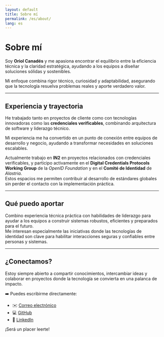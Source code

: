 ```yaml
---
layout: default
title: Sobre mí
permalink: /es/about/
lang: es
---
```


# Sobre mí

Soy **Oriol Canadés** y me apasiona encontrar el equilibrio entre la eficiencia técnica y la claridad estratégica, ayudando a los equipos a diseñar soluciones sólidas y sostenibles.

Mi enfoque combina rigor técnico, curiosidad y adaptabilidad, asegurando que la tecnología resuelva problemas reales y aporte verdadero valor.

---

## Experiencia y trayectoria

He trabajado tanto en proyectos de cliente como con tecnologías innovadoras como las **credenciales verificables**, combinando arquitectura de software y liderazgo técnico.

Mi experiencia me ha convertido en un punto de conexión entre equipos de desarrollo y negocio, ayudando a transformar necesidades en soluciones escalables.

Actualmente trabajo en **IN2** en proyectos relacionados con credenciales verificables, y participo activamente en el **Digital Credentials Protocols Working Group** de la *OpenID Foundation* y en el **Comité de Identidad** de *Alastria*.  
Estos espacios me permiten contribuir al desarrollo de estándares globales sin perder el contacto con la implementación práctica.

---

## Qué puedo aportar

Combino experiencia técnica práctica con habilidades de liderazgo para ayudar a los equipos a construir sistemas robustos, eficientes y preparados para el futuro.  
Me interesan especialmente las iniciativas donde las tecnologías de identidad son clave para habilitar interacciones seguras y confiables entre personas y sistemas.

---

## ¿Conectamos?

Estoy siempre abierto a compartir conocimientos, intercambiar ideas y colaborar en proyectos donde la tecnología se convierta en una palanca de impacto.

➡️ Puedes escribirme directamente:

- ✉️ [Correo electrónico](mailto:oriol.canades@fikua.org)
- 💻 [GitHub](https://github.com/oriolcanades)
- 💼 [LinkedIn](https://www.linkedin.com/in/oriolcanades/)

¡Será un placer leerte!

